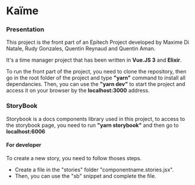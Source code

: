 # Kaïme

### Presentation

This project is the front part of an Epitech Project developed by Maxime Di Natale, Rudy Gonzales, Quentin Reynaud and Quentin Aman.

It's a time manager project that has been written in **Vue.JS 3** and **Elixir**.

To run the front part of the project, you need to clone the repository, then go in the root folder of the project and type **"yarn"** command to install all dependancies. Then, you can use the **"yarn dev"** to start the project and access it on your browser by the **localhost:3000** address.

### StoryBook

Storybook is a docs components library used in this project, to access to the storybook page, you need to run **"yarn storybook"** and then go to **localhost:6006**

#### For developer

To create a new story, you need to follow thoses steps.

-   Create a file in the "stories" folder "componentname.stories.jsx".
-   Then, you can use the "sb" snippet and complete the file.
